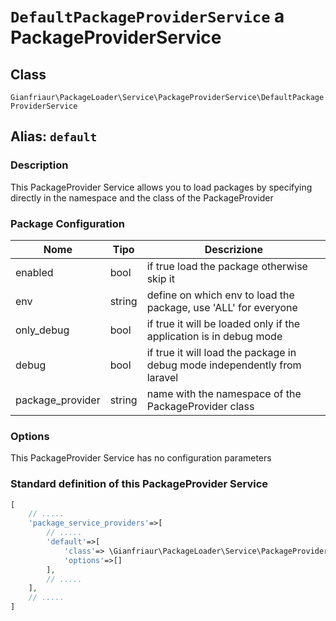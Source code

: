 # `DefaultPackageProviderService` a PackageProviderService

## Class

`Gianfriaur\PackageLoader\Service\PackageProviderService\DefaultPackageProviderService`

## Alias: `default`

### Description

This PackageProvider Service allows you to load packages by specifying
directly in the namespace and the class of the PackageProvider

### Package Configuration

| Nome             | Tipo   | Descrizione                                                               |
| ---------------- | ------ |---------------------------------------------------------------------------|
| enabled          | bool   | if true load the package otherwise skip it                                |
| env              | string | define on which env to load the package, use 'ALL' for everyone           |
| only_debug       | bool   | if true it will be loaded only if the application is in debug mode        |
| debug            | bool   | if true it will load the package in debug mode independently from laravel |
| package_provider | string | name with the namespace of the PackageProvider class                      |

### Options


This PackageProvider Service has no configuration parameters

### Standard definition of this PackageProvider Service

```PHP
[
    // .....
    'package_service_providers'=>[
        // .....
        'default'=>[
            'class'=> \Gianfriaur\PackageLoader\Service\PackageProviderService\DefaultPackageProviderService::class,
            'options'=>[]
        ],
        // .....
    ],
    // .....
]
```
